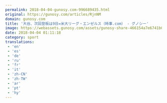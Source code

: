 ```yaml
---
permalink: 2018-04-04-gunosy.com-996689435.html
original: https://gunosy.com/articles/RjnNM
domain: gunosy.com
title: '大谷、次回登板は9日=米大リーグ・エンゼルス（時事.com） - グノシー'
image: https://webassets.gunosy.com/assets/gunosy-share-466154a7e6741b0dbc8895ceff97e34818892a0e7dbc05d641d2606f8820dd35.jpg
date: 2018-04-04 01:11:18
category: sport
translations: 
 - 'en'
 - 'es'
 - 'de'
 - 'ru'
 - 'fr'
 - 'it'
 - 'zh-CN'
 - 'zh-TW'
 - 'ar'
 - 'pt'
 - 'hy'
---
```


